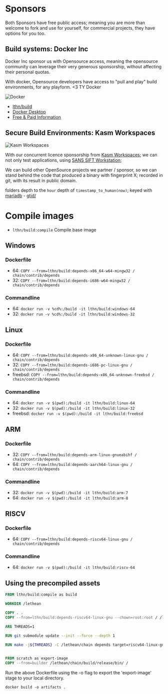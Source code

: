 # Sponsors

Both Sponsors have free public access; meaning you are more than welcome to fork and use for yourself, for commercial projects, they have options for you too. 

## Build systems: Docker Inc
Docker Inc sponsor us with Opensource access, meaning the opensource community can leverage their very generous sponsorship, without affecting their personal quotas. 

With docker, Opensource developers have access to "pull and play" build environments, for any playform. <3 TY Docker 

![Docker](https://www.docker.com/sites/default/files/d8/2019-07/horizontal-logo-monochromatic-white.png)  

* [lthn/build](https://hub.docker.com/r/lthn/build)
* [Docker Desktop](https://www.docker.com/products/docker-desktop)
* [Free & Paid Information](https://www.docker.com/pricing)

## Secure Build Environments: Kasm Workspaces 

![Kasm Workspaces](https://kasmweb.com/docs/latest/_static/kasm_horizontal_logo_white.png)

With our concurrent licence sponsorship from [Kasm Workspaces](https://www.kasmweb.com/); we can not only test applications,
using [SANS SIFT Workstation](https://www.sans.org/tools/sift-workstation/);

We can build other OpenSource projects we partner / sponsor, so we can stand behind the code that produced a binary with fingerprint X; recorded in git, with its result in public domain.

folders depth to the `hour` depth of `timestamp_to_human(now)`; keyed with [mariadb](http://mariadb.com/kb/en/gtid/) - [gtid/](https://www.namebase.io/domains/gtid)



# Compile images

- `lthn/build:compile` Compile base image

## Windows

### Dockerfile
- 64: `COPY --from=lthn/build:depends-x86_64-w64-mingw32 / chain/contrib/depends`
- 32: `COPY --from=lthn/build:depends-i686-w64-mingw32 / chain/contrib/depends` 

### Commandline
- 64: `docker run -v %cd%:/build -it lthn/build:windows-64`
- 32: `docker run -v %cd%:/build -it lthn/build:windows-32`

## Linux
 
### Dockerfile
- 64: `COPY --from=lthn/build:depends-x86_64-unknown-linux-gnu / chain/contrib/depends`
- 32: `COPY --from=lthn/build:depends-i686-pc-linux-gnu / chain/contrib/depends`
- freebsd: `COPY --from=lthn/build:depends-x86_64-unknown-freebsd / chain/contrib/depends`

### Commandline
- 64: `docker run -v $(pwd):/build -it lthn/build:linux-64`
- 32: `docker run -v $(pwd):/build -it lthn/build:linux-32`
- freebsd: `docker run -v $(pwd):/build -it lthn/build:freebsd`

## ARM

### Dockerfile
- 32: `COPY --from=lthn/build:depends-arm-linux-gnueabihf / chain/contrib/depends`
- 64: `COPY --from=lthn/build:depends-aarch64-linux-gnu / chain/contrib/depends`

### Commandline
- 32: `docker run -v $(pwd):/build -it lthn/build:arm-7`
- 64: `docker run -v $(pwd):/build -it lthn/build:arm-8`

## RISCV
### Dockerfile

- 64: `COPY --from=lthn/build:depends-riscv64-linux-gnu / chain/contrib/depends`

### Commandline
- 64: `docker run -v $(pwd):/build -it lthn/build:riscv-64`

## Using the precompiled assets

```dockerfile
FROM lthn/build:compile as build

WORKDIR /lethean

COPY . .
COPY --from=lthn/build:depends-riscv64-linux-gnu --chown=root:root / /lethean/chain/contrib/depends

ARG THREADS=1

RUN git submodule update --init --force --depth 1

RUN make -j${THREADS} -C /lethean/chain depends target=riscv64-linux-gnu
    

FROM scratch as export-image
COPY --from=builder /lethean/chain/build/release/bin/ /
```

Run the above Dockerfile using the -o flag to export the 'export-image' stage to your local directory.

`docker build -o artifacts .`



